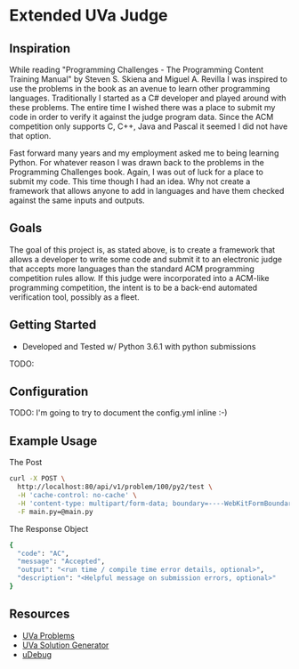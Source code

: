 # Extended UVa Judge

## Inspiration
While reading "Programming Challenges - The Programming Content Training Manual"
by Steven S. Skiena and Miguel A. Revilla I was inspired to use the problems in
the book as an avenue to learn other programming languages. Traditionally I started
as a C# developer and played around with these problems. The entire time I wished
there was a place to submit my code in order to verify it against the judge program
data. Since the ACM competition only supports C, C++, Java and Pascal it seemed I
did not have that option.

Fast forward many years and my employment asked me to being learning Python. For
whatever reason I was drawn back to the problems in the Programming Challenges book.
Again, I was out of luck for a place to submit my code. This time though I had an
idea. Why not create a framework that allows anyone to add in languages and have them
checked against the same inputs and outputs.

## Goals
The goal of this project is, as stated above, is to create a framework that allows
a developer to write some code and submit it to an electronic judge that accepts more
languages than the standard ACM programming competition rules allow. If this judge
were incorporated into a ACM-like programming competition, the intent is to be a
back-end automated verification tool, possibly as a fleet.

## Getting Started
* Developed and Tested w/ Python 3.6.1 with python submissions

TODO:

## Configuration
TODO: I'm going to try to document the config.yml inline :-)

## Example Usage
The Post
```bash
curl -X POST \
  http://localhost:80/api/v1/problem/100/py2/test \
  -H 'cache-control: no-cache' \
  -H 'content-type: multipart/form-data; boundary=----WebKitFormBoundary7MA4YWxkTrZu0gW' \
  -F main.py=@main.py
```
The Response Object
```bash
{
  "code": "AC",
  "message": "Accepted",
  "output": "<run time / compile time error details, optional>",
  "description": "<Helpful message on submission errors, optional>"
}
```

## Resources
* [UVa Problems](https://uva.onlinejudge.org/index.php?option=com_onlinejudge&Itemid=8&category=1)
* [UVa Solution Generator](http://uvatoolkit.com/problemssolve.php)
* [uDebug](https://www.udebug.com/UVa/100)
